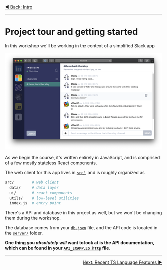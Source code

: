 <p align='left'>
 <a href="00-intro.md">◀ Back: Intro</a>
</p>

---

# Project tour and getting started

In this workshop we'll be working in the context of a simplified Slack app

![project screenshot](./img/project_screenshot.png)

As we begin the course, it's written entirely in JavaScript, and is comprised of a few mostly stateless React components.

The web client for this app lives in [`src/`](../src/), and is roughly organized as

```bash
src/        # web client
  data/     # data layer
  ui/       # react components
  utils/    # low-level utilities
  index.js  # entry point
```

There's a API and database in this project as well, but we won't be changing them during the workshop.

The database comes from your [`db.json`](../db.json) file, and the API code is located in the [`server/`](../server/) folder.

**One thing you _absolutely will_ want to look at is the API documentation, which can be found in your [`API_EXAMPLES.http`](API_EXAMPLES.http) file**.

---

<p align='right'>
 <a href="./02-recent-ts-features.md">Next: Recent TS Language Features ▶</a>
</p>
